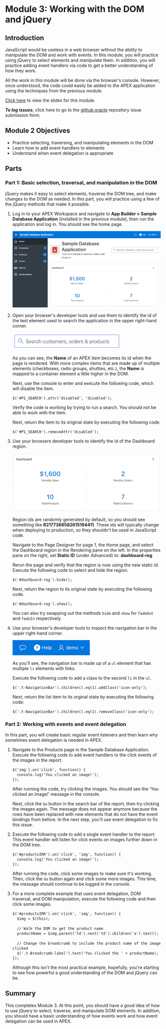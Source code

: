 # Module 3: Working with the DOM and jQuery

## Introduction

JavaScript would be useless in a web browser without the ability to manipulate the DOM and work with events. In this module, you will practice using jQuery to select elements and manipulate them. In addition, you will practice adding event handlers via code to get a better understanding of how they work.

All the work in this module will be done via the browser's console. However, once understood, the code could easily be added to the APEX application using the techniques from the previous module.

[Click here](https://www.slideshare.net/DanielMcGhan/introduction-to-javascript-for-apex-developers-module-3-working-with-the-dom-and-jquery) to view the slides for this module.

***To log issues***, click here to go to the [github oracle](https://github.com/oracle/learning-library/issues/new) repository issue submission form.

## Module 2 Objectives

- Practice selecting, traversing, and manipulating elements in the DOM
- Learn how to add event handlers to elements
- Understand when event delegation is appropriate

## Parts

### **Part 1:** Basic selection, traversal, and manipulation in the DOM

jQuery makes it easy to select elements, traverse the DOM tree, and make changes to the DOM as needed. In this part, you will practice using a few of the jQuery methods that make it possible.

1.  Log in to your APEX Workspace and navigate to **App Builder > Sample Database Application** (installed in the previous module), then run the application and log in. You should see the home page.

    ![](images/3/sample-database-app-home.png)

2.  Open your browser's developer tools and use them to identify the id of the text element used to search the application in the upper right-hand corner. 

    ![](images/3/search-item.png)

    As you can see, the **Name** of an APEX item becomes its id when the page is rendered. With more complex items that are made up of multiple elements (checkboxes, radio groups, shuttles, etc.), the **Name** is mapped to a container element a little higher in the DOM.

    Next, use the console to enter and execute the following code, which will disable the item.

    ```
    $('#P1_SEARCH').attr('disabled', 'disabled');
    ``` 
    
    Verify the code is working by trying to run a search. You should not be able to work with the item.

    Next, return the item to its original state by executing the following code.

    ```
    $('#P1_SEARCH').removeAttr('disabled');
    ``` 

3.  Use your browsers developer tools to identify the id of the Dashboard region. 

    ![](images/3/dashboard-region.png)

    Region ids are randomly generated by default, so you should see something like **R2177368582615194411**. These ids will typically change when deploying to production, so they shouldn't be used in JavaScript code.

    Navigate to the Page Designer for page 1, the Home page, and select the Dashboard region in the Rendering pane on the left. In the properties pane on the right, set **Static ID** (under Advanced) to: **dashboard-reg**

    Rerun the page and verify that the region is now using the new static id. Execute the following code to select and hide the region.

    ```
    $('#dashboard-reg').hide();
    ``` 
    
    Next, return the region to its original state by executing the following code.

    ```
    $('#dashboard-reg').show();
    ``` 

    You can also try swapping out the methods `hide` and `show` for `fadeOut` and `fadeIn` respectively.

4.  Use your browser's developer tools to inspect the navigation bar in the upper right-hand corner.

    ![](images/3/navigation-bar.png)

    As you'll see, the navigation bar is made up of a `ul` element that has multiple `li` elements with links. 

    Execute the following code to add a class to the second `li` in the `ul`.

    ```
    $('.t-NavigationBar').children().eq(1).addClass('icon-only');
    ```

    Next, return the list item to its orginal state by executing the following code:

    ```
    $('.t-NavigationBar').children().eq(1).removeClass('icon-only');
    ```

### **Part 2:** Working with events and event delegation

In this part, you will create basic regular event listeners and then learn why sometimes event delegation is needed in APEX.

1.  Navigate to the Products page in the Sample Database Application. Execute the following code to add event handlers to the click events of the images in the report.

    ```
    $('img').on('click', function() {
      console.log('You clicked an image!');
    });
    ```

    After running the code, try clicking the images. You should see the 'You clicked an image!' message in the console.

    Next, click the `Go` button in the search bar of the report, then try clicking the images again. The message does not appear anymore because the rows have been replaced with new elements that do not have the event bindings from before. In the next step, you'll use event delegation to fix this issue.

2.  Execute the following code to add a single event handler to the report. This event handler will listen for click events on images further down in the DOM tree.

    ```
    $('#productsIRR').on('click', 'img', function() {
      console.log('You clicked an image!');
    });
    ```

    After running the code, click some images to make sure it's working. Then, click the `Go` button again and click some more images. This time, the message should continue to be logged in the console.

3.  For a more complete example that uses event delegation, DOM traversal, and DOM manipulation, execute the following code and then click some images.

    ```
    $('#productsIRR').on('click', 'img', function() {
      $img = $(this);

      // Walk the DOM to get the product name
      productName = $img.parent('td').next('td').children('a').text();

      // Change the breadcrumb to include the product name of the image clicked
      $('.t-Breadcrumb-label').text('You clicked the ' + productName);
    });
    ```

    Although this isn't the most practical example, hopefully, you're starting to see how powerful a good understanding of the DOM and jQuery can be.

## Summary

This completes Module 3. At this point, you should have a good idea of how to use jQuery to select, traverse, and manipulate DOM elements. In addition, you should have a basic understanding of how events work and how event delegation can be used in APEX.